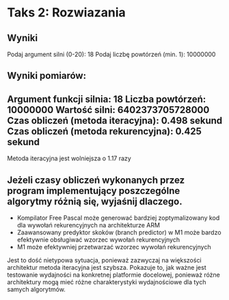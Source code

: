 # Taks 2: Rozwiazania

## Wyniki
Podaj argument silni (0-20): 18
Podaj liczbę powtórzeń (min. 1): 10000000

Wyniki pomiarów:
---------------
Argument funkcji silnia: 18
Liczba powtórzeń: 10000000
Wartość silni: 6402373705728000
Czas obliczeń (metoda iteracyjna): 0.498 sekund
Czas obliczeń (metoda rekurencyjna): 0.425 sekund
---------------
Metoda iteracyjna jest wolniejsza o 1.17 razy


## Jeżeli czasy obliczeń wykonanych przez program implementujący poszczególne algorytmy różnią się, wyjaśnij dlaczego.
* Kompilator Free Pascal może generować bardziej zoptymalizowany kod dla wywołań rekurencyjnych na architekturze ARM
* Zaawansowany predyktor skoków (branch predictor) w M1 może bardzo efektywnie obsługiwać wzorzec wywołań rekurencyjnych
* M1 może efektywniej przetwarzać wzorzec wywołań rekurencyjnych

Jest to dość nietypowa sytuacja, ponieważ zazwyczaj na większości architektur metoda iteracyjna jest szybsza. Pokazuje to, jak ważne jest testowanie wydajności na konkretnej platformie docelowej, ponieważ różne architektury mogą mieć różne charakterystyki wydajnościowe dla tych samych algorytmów.